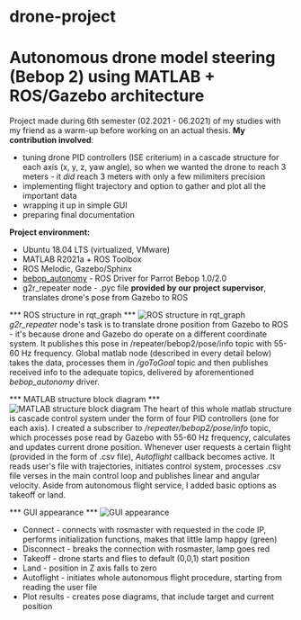 # drone-project
# **Autonomous drone model steering (Bebop 2) using MATLAB + ROS/Gazebo architecture**
Project made during 6th semester (02.2021 - 06.2021) of my studies with my friend as a warm-up before working on an actual thesis. 
**My contribution involved**:
* tuning drone PID controllers (ISE criterium) in a cascade structure for each axis (x, y, z, yaw angle), so when we wanted the drone to reach 3 meters - it *did* reach 3 meters with only a few milimiters precision
* implementing flight trajectory and option to gather and plot all the important data
* wrapping it up in simple GUI
* preparing final documentation


**Project environment:**
* Ubuntu 18.04 LTS (virtualized, VMware)
* MATLAB R2021a + ROS Toolbox
* ROS Melodic, Gazebo/Sphinx
* [bebop_autonomy](https://bebop-autonomy.readthedocs.io/en/latest/) - ROS Driver for Parrot Bebop 1.0/2.0 
* g2r_repeater node - .pyc file **provided by our project supervisor**, translates drone's pose from Gazebo to ROS

*** ROS structure in rqt_graph ***
![ROS structure in rqt_graph](https://i.imgur.com/uOfaEgF.png)
*g2r_repeater* node's task is to translate drone position from Gazebo to ROS - it's because drone and Gazebo do operate on a different coordinate system. It publishes this pose in /repeater/bebop2/pose/info topic with 55-60 Hz frequency. Global matlab node (described in every detail below) takes the data, processes them in */goToGoal* topic and then publishes received info to the adequate topics, delivered by aforementioned *bebop_autonomy* driver.

*** MATLAB structure block diagram ***
![MATLAB structure block diagram](https://i.imgur.com/IKEZQvg.png)
The heart of this whole matlab structure is cascade control system under the form of four PID controllers (one for each axis). I created a subscriber to */repeater/bebop2/pose/info* topic, which processes pose read by Gazebo with 55-60 Hz frequency, calculates and updates current drone position. Whenever user requests a certain flight (provided in the form of .csv file), *Autoflight* callback becomes active. It reads user's file with trajectories, initiates control system, processes .csv file verses in the main control loop and publishes linear and angular velocity. Aside from autonomous flight service, I added basic options as takeoff or land.

*** GUI appearance ***
![GUI appearance](https://i.imgur.com/OeXvxxH.png)
* Connect - connects with rosmaster with requested in the code IP, performs initialization functions, makes that little lamp happy (green)
* Disconnect - breaks the connection with rosmaster, lamp goes red
* Takeoff - drone starts and flies to default (0,0,1) start position
* Land - position in Z axis falls to zero
* Autoflight - initiates whole autonomous flight procedure, starting from reading the user file
* Plot results - creates pose diagrams, that include target and current position
